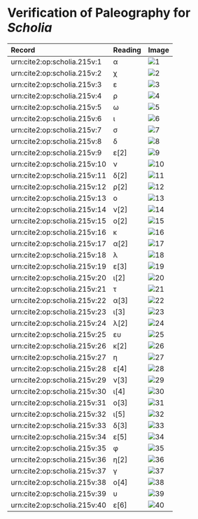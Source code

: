 # Verification of Paleography for *Scholia*

| Record | Reading | Image |
| :------------- | :------------- | :------------- |
| urn:cite2:op:scholia.215v:1 | α | ![1](http://www.homermultitext.org/iipsrv?OBJ=IIP,1.0&FIF=/project/homer/pyramidal/VenA/VA215VN_0717.tif&RGN=0.2100,0.3152,0.01566,0.01342&WID=800&CVT=JPEG) |
| urn:cite2:op:scholia.215v:2 | χ | ![2](http://www.homermultitext.org/iipsrv?OBJ=IIP,1.0&FIF=/project/homer/pyramidal/VenA/VA215VN_0717.tif&RGN=0.2266,0.3206,0.01013,0.009959&WID=800&CVT=JPEG) |
| urn:cite2:op:scholia.215v:3 | ε | ![3](http://www.homermultitext.org/iipsrv?OBJ=IIP,1.0&FIF=/project/homer/pyramidal/VenA/VA215VN_0717.tif&RGN=0.2342,0.3216,0.006264,0.006224&WID=800&CVT=JPEG) |
| urn:cite2:op:scholia.215v:4 | ρ | ![4](http://www.homermultitext.org/iipsrv?OBJ=IIP,1.0&FIF=/project/homer/pyramidal/VenA/VA215VN_0717.tif&RGN=0.2399,0.3219,0.006264,0.007469&WID=800&CVT=JPEG) |
| urn:cite2:op:scholia.215v:5 | ω | ![5](http://www.homermultitext.org/iipsrv?OBJ=IIP,1.0&FIF=/project/homer/pyramidal/VenA/VA215VN_0717.tif&RGN=0.2467,0.3220,0.007185,0.004841&WID=800&CVT=JPEG) |
| urn:cite2:op:scholia.215v:6 | ι | ![6](http://www.homermultitext.org/iipsrv?OBJ=IIP,1.0&FIF=/project/homer/pyramidal/VenA/VA215VN_0717.tif&RGN=0.2546,0.3224,0.005158,0.005671&WID=800&CVT=JPEG) |
| urn:cite2:op:scholia.215v:7 | σ | ![7](http://www.homermultitext.org/iipsrv?OBJ=IIP,1.0&FIF=/project/homer/pyramidal/VenA/VA215VN_0717.tif&RGN=0.2616,0.3210,0.005158,0.005256&WID=800&CVT=JPEG) |
| urn:cite2:op:scholia.215v:8 | δ | ![8](http://www.homermultitext.org/iipsrv?OBJ=IIP,1.0&FIF=/project/homer/pyramidal/VenA/VA215VN_0717.tif&RGN=0.2762,0.3154,0.009396,0.01189&WID=800&CVT=JPEG) |
| urn:cite2:op:scholia.215v:9 | ε[2] | ![9](http://www.homermultitext.org/iipsrv?OBJ=IIP,1.0&FIF=/project/homer/pyramidal/VenA/VA215VN_0717.tif&RGN=0.2843,0.3185,0.007738,0.008437&WID=800&CVT=JPEG) |
| urn:cite2:op:scholia.215v:10 | ν | ![10](http://www.homermultitext.org/iipsrv?OBJ=IIP,1.0&FIF=/project/homer/pyramidal/VenA/VA215VN_0717.tif&RGN=0.2911,0.3199,0.007738,0.006501&WID=800&CVT=JPEG) |
| urn:cite2:op:scholia.215v:11 | δ[2] | ![11](http://www.homermultitext.org/iipsrv?OBJ=IIP,1.0&FIF=/project/homer/pyramidal/VenA/VA215VN_0717.tif&RGN=0.2996,0.3167,0.008106,0.01010&WID=800&CVT=JPEG) |
| urn:cite2:op:scholia.215v:12 | ρ[2] | ![12](http://www.homermultitext.org/iipsrv?OBJ=IIP,1.0&FIF=/project/homer/pyramidal/VenA/VA215VN_0717.tif&RGN=0.3075,0.3199,0.008106,0.008299&WID=800&CVT=JPEG) |
| urn:cite2:op:scholia.215v:13 | ο | ![13](http://www.homermultitext.org/iipsrv?OBJ=IIP,1.0&FIF=/project/homer/pyramidal/VenA/VA215VN_0717.tif&RGN=0.3147,0.3207,0.006448,0.006224&WID=800&CVT=JPEG) |
| urn:cite2:op:scholia.215v:14 | ν[2] | ![14](http://www.homermultitext.org/iipsrv?OBJ=IIP,1.0&FIF=/project/homer/pyramidal/VenA/VA215VN_0717.tif&RGN=0.3204,0.3203,0.006448,0.006224&WID=800&CVT=JPEG) |
| urn:cite2:op:scholia.215v:15 | ο[2] | ![15](http://www.homermultitext.org/iipsrv?OBJ=IIP,1.0&FIF=/project/homer/pyramidal/VenA/VA215VN_0717.tif&RGN=0.3318,0.3195,0.006632,0.006362&WID=800&CVT=JPEG) |
| urn:cite2:op:scholia.215v:16 | κ | ![16](http://www.homermultitext.org/iipsrv?OBJ=IIP,1.0&FIF=/project/homer/pyramidal/VenA/VA215VN_0717.tif&RGN=0.3410,0.3147,0.008106,0.01010&WID=800&CVT=JPEG) |
| urn:cite2:op:scholia.215v:17 | α[2] | ![17](http://www.homermultitext.org/iipsrv?OBJ=IIP,1.0&FIF=/project/homer/pyramidal/VenA/VA215VN_0717.tif&RGN=0.3493,0.3181,0.006448,0.006362&WID=800&CVT=JPEG) |
| urn:cite2:op:scholia.215v:18 | λ | ![18](http://www.homermultitext.org/iipsrv?OBJ=IIP,1.0&FIF=/project/homer/pyramidal/VenA/VA215VN_0717.tif&RGN=0.3530,0.3167,0.01013,0.01162&WID=800&CVT=JPEG) |
| urn:cite2:op:scholia.215v:19 | ε[3] | ![19](http://www.homermultitext.org/iipsrv?OBJ=IIP,1.0&FIF=/project/homer/pyramidal/VenA/VA215VN_0717.tif&RGN=0.3620,0.3177,0.005343,0.007054&WID=800&CVT=JPEG) |
| urn:cite2:op:scholia.215v:20 | ι[2] | ![20](http://www.homermultitext.org/iipsrv?OBJ=IIP,1.0&FIF=/project/homer/pyramidal/VenA/VA215VN_0717.tif&RGN=0.3674,0.3191,0.003869,0.005256&WID=800&CVT=JPEG) |
| urn:cite2:op:scholia.215v:21 | τ | ![21](http://www.homermultitext.org/iipsrv?OBJ=IIP,1.0&FIF=/project/homer/pyramidal/VenA/VA215VN_0717.tif&RGN=0.3738,0.3185,0.005158,0.006224&WID=800&CVT=JPEG) |
| urn:cite2:op:scholia.215v:22 | α[3] | ![22](http://www.homermultitext.org/iipsrv?OBJ=IIP,1.0&FIF=/project/homer/pyramidal/VenA/VA215VN_0717.tif&RGN=0.3779,0.3180,0.007369,0.005809&WID=800&CVT=JPEG) |
| urn:cite2:op:scholia.215v:23 | ι[3] | ![23](http://www.homermultitext.org/iipsrv?OBJ=IIP,1.0&FIF=/project/homer/pyramidal/VenA/VA215VN_0717.tif&RGN=0.3841,0.3181,0.004974,0.006777&WID=800&CVT=JPEG) |
| urn:cite2:op:scholia.215v:24 | λ[2] | ![24](http://www.homermultitext.org/iipsrv?OBJ=IIP,1.0&FIF=/project/homer/pyramidal/VenA/VA215VN_0717.tif&RGN=0.2233,0.3307,0.009948,0.008160&WID=800&CVT=JPEG) |
| urn:cite2:op:scholia.215v:25 | ευ | ![25](http://www.homermultitext.org/iipsrv?OBJ=IIP,1.0&FIF=/project/homer/pyramidal/VenA/VA215VN_0717.tif&RGN=0.2336,0.3308,0.008106,0.007054&WID=800&CVT=JPEG) |
| urn:cite2:op:scholia.215v:26 | κ[2] | ![26](http://www.homermultitext.org/iipsrv?OBJ=IIP,1.0&FIF=/project/homer/pyramidal/VenA/VA215VN_0717.tif&RGN=0.2441,0.3313,0.007369,0.006362&WID=800&CVT=JPEG) |
| urn:cite2:op:scholia.215v:27 | η | ![27](http://www.homermultitext.org/iipsrv?OBJ=IIP,1.0&FIF=/project/homer/pyramidal/VenA/VA215VN_0717.tif&RGN=0.2518,0.3295,0.008106,0.007607&WID=800&CVT=JPEG) |
| urn:cite2:op:scholia.215v:28 | ε[4] | ![28](http://www.homermultitext.org/iipsrv?OBJ=IIP,1.0&FIF=/project/homer/pyramidal/VenA/VA215VN_0717.tif&RGN=0.2655,0.3293,0.01013,0.01051&WID=800&CVT=JPEG) |
| urn:cite2:op:scholia.215v:29 | ν[3] | ![29](http://www.homermultitext.org/iipsrv?OBJ=IIP,1.0&FIF=/project/homer/pyramidal/VenA/VA215VN_0717.tif&RGN=0.2749,0.3321,0.007922,0.007746&WID=800&CVT=JPEG) |
| urn:cite2:op:scholia.215v:30 | ι[4] | ![30](http://www.homermultitext.org/iipsrv?OBJ=IIP,1.0&FIF=/project/homer/pyramidal/VenA/VA215VN_0717.tif&RGN=0.2815,0.3324,0.005711,0.006362&WID=800&CVT=JPEG) |
| urn:cite2:op:scholia.215v:31 | ο[3] | ![31](http://www.homermultitext.org/iipsrv?OBJ=IIP,1.0&FIF=/project/homer/pyramidal/VenA/VA215VN_0717.tif&RGN=0.2865,0.3314,0.005711,0.006362&WID=800&CVT=JPEG) |
| urn:cite2:op:scholia.215v:32 | ι[5] | ![32](http://www.homermultitext.org/iipsrv?OBJ=IIP,1.0&FIF=/project/homer/pyramidal/VenA/VA215VN_0717.tif&RGN=0.2913,0.3318,0.005711,0.006362&WID=800&CVT=JPEG) |
| urn:cite2:op:scholia.215v:33 | δ[3] | ![33](http://www.homermultitext.org/iipsrv?OBJ=IIP,1.0&FIF=/project/homer/pyramidal/VenA/VA215VN_0717.tif&RGN=0.2966,0.3279,0.007738,0.009959&WID=800&CVT=JPEG) |
| urn:cite2:op:scholia.215v:34 | ε[5] | ![34](http://www.homermultitext.org/iipsrv?OBJ=IIP,1.0&FIF=/project/homer/pyramidal/VenA/VA215VN_0717.tif&RGN=0.3025,0.3288,0.007738,0.009959&WID=800&CVT=JPEG) |
| urn:cite2:op:scholia.215v:35 | φ | ![35](http://www.homermultitext.org/iipsrv?OBJ=IIP,1.0&FIF=/project/homer/pyramidal/VenA/VA215VN_0717.tif&RGN=0.3088,0.3279,0.008106,0.01079&WID=800&CVT=JPEG) |
| urn:cite2:op:scholia.215v:36 | η[2] | ![36](http://www.homermultitext.org/iipsrv?OBJ=IIP,1.0&FIF=/project/homer/pyramidal/VenA/VA215VN_0717.tif&RGN=0.3163,0.3303,0.007369,0.006916&WID=800&CVT=JPEG) |
| urn:cite2:op:scholia.215v:37 | γ | ![37](http://www.homermultitext.org/iipsrv?OBJ=IIP,1.0&FIF=/project/homer/pyramidal/VenA/VA215VN_0717.tif&RGN=0.3230,0.3306,0.007185,0.008852&WID=800&CVT=JPEG) |
| urn:cite2:op:scholia.215v:38 | ο[4] | ![38](http://www.homermultitext.org/iipsrv?OBJ=IIP,1.0&FIF=/project/homer/pyramidal/VenA/VA215VN_0717.tif&RGN=0.3285,0.3315,0.005343,0.006362&WID=800&CVT=JPEG) |
| urn:cite2:op:scholia.215v:39 | υ | ![39](http://www.homermultitext.org/iipsrv?OBJ=IIP,1.0&FIF=/project/homer/pyramidal/VenA/VA215VN_0717.tif&RGN=0.3335,0.3318,0.004790,0.005394&WID=800&CVT=JPEG) |
| urn:cite2:op:scholia.215v:40 | ε[6] | ![40](http://www.homermultitext.org/iipsrv?OBJ=IIP,1.0&FIF=/project/homer/pyramidal/VenA/VA215VN_0717.tif&RGN=0.3423,0.3324,0.006080,0.006916&WID=800&CVT=JPEG) |
